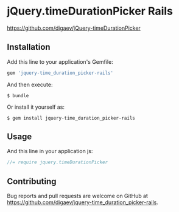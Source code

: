 # jQuery.timeDurationPicker Rails

https://github.com/digaev/jQuery-timeDurationPicker

## Installation

Add this line to your application's Gemfile:

```ruby
gem 'jquery-time_duration_picker-rails'
```

And then execute:

    $ bundle

Or install it yourself as:

    $ gem install jquery-time_duration_picker-rails

## Usage

And this line in your application js:

```js
//= require jquery.timeDurationPicker
```

## Contributing

Bug reports and pull requests are welcome on GitHub at https://github.com/digaev/jquery-time_duration_picker-rails.
